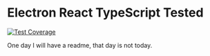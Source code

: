 # Electron React TypeScript Tested

[![Test Coverage](https://travis-ci.org/jasonraimondi/electron-typescript-react-tested.svg)](https://travis-ci.org/jasonraimondi/electron-typescript-react-tested#)

One day I will have a readme, that day is not today.

